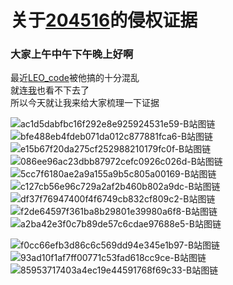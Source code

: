 <meta name="referrer" content="never">

# 关于[204516](https://space.bilibili.com/204516/dynamic)的侵权证据


### 大家上午中午下午晚上好啊
最近[LEO_code](https://space.bilibili.com/485405395/dynamic)被他搞的十分混乱<br>
就连[我](https://space.bilibili.com/524486358/dynamic)也看不下去了<br>
所以今天就让我来给大家梳理一下证据<br>



![ac1d5dabfbc16f292e8e925924531e59-B站图链](https://i0.hdslb.com/bfs/mall/mall/ac/1d/ac1d5dabfbc16f292e8e925924531e59.jpg)
![bfe488eb4fdeb071da012c877881fca6-B站图链](https://i0.hdslb.com/bfs/mall/mall/bf/e4/bfe488eb4fdeb071da012c877881fca6.jpg)
![e15b67f20da275cf252988210179fc0f-B站图链](https://i0.hdslb.com/bfs/mall/mall/e1/5b/e15b67f20da275cf252988210179fc0f.jpg)
![086ee96ac23dbb87972cefc0926c026d-B站图链](https://i0.hdslb.com/bfs/mall/mall/08/6e/086ee96ac23dbb87972cefc0926c026d.jpg)
![5cc7f6180ae2a9a155a9b5c805a00169-B站图链](https://i0.hdslb.com/bfs/mall/mall/5c/c7/5cc7f6180ae2a9a155a9b5c805a00169.jpg)
![c127cb56e96c729a2af2b460b802a9dc-B站图链](https://i0.hdslb.com/bfs/mall/mall/c1/27/c127cb56e96c729a2af2b460b802a9dc.jpg)
![df37f76947400f4f6749cb832cf809c2-B站图链](https://i0.hdslb.com/bfs/mall/mall/df/37/df37f76947400f4f6749cb832cf809c2.jpg)
![f2de64597f361ba8b29801e39980a6f8-B站图链](https://i0.hdslb.com/bfs/mall/mall/f2/de/f2de64597f361ba8b29801e39980a6f8.jpg)
![a2ba42e3f0c7b89de57c6cdae97688e5-B站图链](https://i0.hdslb.com/bfs/mall/mall/a2/ba/a2ba42e3f0c7b89de57c6cdae97688e5.jpg)

![f0cc66efb3d86c6c569dd94e345e1b97-B站图链](https://i0.hdslb.com/bfs/mall/mall/f0/cc/f0cc66efb3d86c6c569dd94e345e1b97.jpg)
![93ad10f1af7ff00771c53fad618cc9ce-B站图链](https://i0.hdslb.com/bfs/mall/mall/93/ad/93ad10f1af7ff00771c53fad618cc9ce.jpg)
![85953717403a4ec19e44591768f69c33-B站图链](https://i0.hdslb.com/bfs/mall/mall/85/95/85953717403a4ec19e44591768f69c33.jpg)

